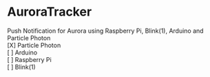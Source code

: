 # AuroraTracker
Push Notification for Aurora using Raspberry Pi, Blink(1), Arduino and Particle Photon  
[X] Particle Photon  
[ ] Arduino  
[ ] Raspberry Pi  
[ ] Blink(1)  
